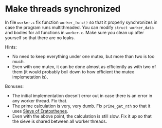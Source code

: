 # Make threads synchronized

In file `worker.c` fix function `worker_func()` so that it properly synchronizes
in case the program runs multithreaded.  You can modify `struct worker_data` and
bodies for all functions in `worker.c`.  Make sure you clean up after yourself
so that there are no leaks.

Hints:
- No need to keep everything under one mutex, but more than two is too much.
- Even with one mutex, it can be done almost as efficiently as with two of them
  (it would probably boil down to how efficient the mutex implemetation is).

Bonuses:
- The initial implementation doesn't error out in case there is an error in any
  worker thread.  Fix that.
- The prime calculation is very, very dumb.  Fix `prime_get_nth` so that it uses [Sieve of Eratosthenes](https://en.wikipedia.org/wiki/Sieve_of_Eratosthenes).
- Even with the above point, the calculation is still slow.  Fix it up so that
  the sieve is shared between all worker threads.
